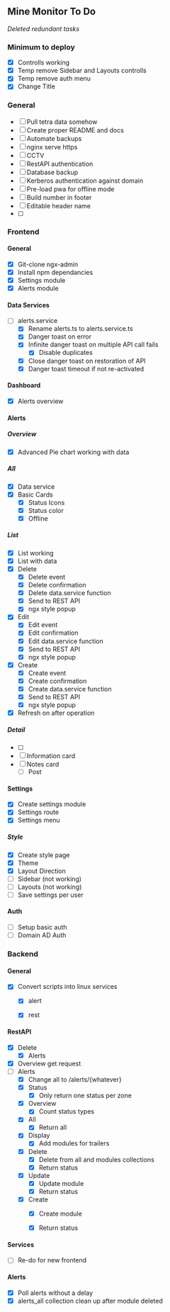 ## Mine Monitor To Do
*Deleted redundant tasks*

### Minimum to deploy
- [x] Controlls working
- [x] Temp remove Sidebar and Layouts controlls
- [x] Temp remove auth menu
- [x] Change Title

### General
- [ ] Pull tetra data somehow
- [ ] Create proper README and docs
- [ ] Automate backups
- [ ] nginx serve https
- [ ] CCTV
- [ ] RestAPI authentication
- [ ] Database backup
- [ ] Kerberos authentication against domain
- [ ] Pre-load pwa for offline mode
- [ ] Build number in footer
- [ ] Editable header name
- [ ] 

### Frontend

#### General
- [x] Git-clone ngx-admin
- [x] Install npm dependancies
- [x] Settings module
- [x] Alerts module

#### Data Services
- [ ] alerts.service
    - [x] Rename alerts.ts to alerts.service.ts
    - [x] Danger toast on error
    - [x] Infinite danger toast on multiple API call fails
        - [x] Disable duplicates
    - [x] Close danger toast on restoration of API
    - [x] Danger toast timeout if not re-activated

#### Dashboard
- [x] Alerts overview

#### Alerts
##### Overview
- [x] Advanced Pie chart working with data
##### All
- [x] Data service
- [x] Basic Cards
    - [x] Status Icons
    - [x] Status color
    - [x] Offline

##### List
- [x] List working
- [x] List with data
- [x] Delete
    - [x] Delete event
    - [x] Delete confirmation
    - [x] Delete data.service function
    - [x] Send to REST API
    - [x] ngx style popup
- [x] Edit
    - [x] Edit event
    - [x] Edit confirmation
    - [x] Edit data.service function
    - [x] Send to REST API
    - [x] ngx style popup
- [x] Create
    - [x] Create event
    - [x] Create confirmation
    - [x] Create data.service function
    - [x] Send to REST API
    - [x] ngx style popup
- [x] Refresh on after operation

##### Detail
- [ ] 
- [ ] Information card
- [ ] Notes card
    - [ ] Post

#### Settings
- [x] Create settings module
- [x] Settings route
- [x] Settings menu

##### Style
- [x] Create style page
- [x] Theme
- [x] Layout Direction
- [ ] Sidebar (not working)
- [ ] Layouts (not working)
- [ ] Save settings per user

#### Auth
- [ ] Setup basic auth
- [ ] Domain AD Auth

### Backend
#### General
- [x] Convert scripts into linux services
    - [x] alert
    - [x] rest


#### RestAPI
- [x] Delete
    - [x] Alerts
- [x] Overview get request
- [ ] Alerts
    - [x] Change all to /alerts/{whatever}
    - [x] Status
        - [x] Only return one status per zone
    - [x] Overview
        - [x] Count status types
    - [x] All
        - [x] Return all
    - [x] Display
        - [x]  Add modules for trailers
    - [x] Delete
        - [x] Delete from all and modules collections
        - [x] Return status
    - [x] Update
        - [x] Update module
        - [x] Return status
    - [x] Create
        - [x] Create module
        - [x] Return status


#### Services
- [ ] Re-do for new frontend

#### Alerts
- [x] Poll alerts without a delay
- [x] alerts_all collection clean up after module deleted
